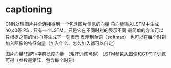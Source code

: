 # captioning

CNN处理图片并全连接得到一个包含图片信息的向量
将向量输入LSTM中生成h0,c0等
  PS：只有一个LSTM，只是它在不同时刻的表示不同
最简单的方法可以只根据之前的h(t-1)等生成下一刻表示
表示到单词（softmax）
也可以在每个时刻加入图像的特征向量（加入什么、怎么加入都可以自定）

图片向量*矩阵=字典长度向量 （矩阵训练可得）
LSTM参数从图像和GT句子训练可得（参数是矩阵，包含每个时刻）
